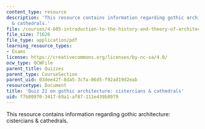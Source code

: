 ```yaml
---
content_type: resource
description: 'This resource contains information regarding gothic architecture: cistercians
  & cathedrals.'
file: /courses/4-605-introduction-to-the-history-and-theory-of-architecture-spring-2012/f7b80970341769a1af87111e439b8979_MIT4_605S12_quiz21.pdf
file_size: 71626
file_type: application/pdf
learning_resource_types:
- Exams
license: https://creativecommons.org/licenses/by-nc-sa/4.0/
ocw_type: OCWFile
parent_title: Quizzes
parent_type: CourseSection
parent_uid: 03dee42f-8da5-3cfa-06d5-f92ad19d2eab
resourcetype: Document
title: 'Quiz 21 on gothic architecture: cistercians & cathedrals'
uid: f7b80970-3417-69a1-af87-111e439b8979
---
```

This resource contains information regarding gothic architecture: cistercians & cathedrals.